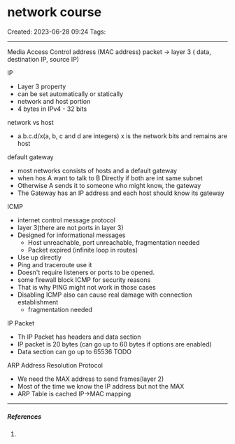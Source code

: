 # network course
Created: 2023-06-28 09:24
Tags: 
____

Media Access Control address (MAC address)
packet -> layer 3 ( data, destination IP, source IP)

IP
* Layer 3 property
* can be set automatically or statically
* network and host portion
* 4 bytes in IPv4 - 32 bits

network vs host
* a.b.c.d/x(a, b, c and d are integers) x is the network bits and remains are host

default gateway
* most networks consists of hosts and a default gateway
* when hos A want to talk to B Directly if both are int same subnet
* Otherwise A sends it to someone who might know, the gateway
* The Gateway has an IP address and each host should know its gateway

ICMP
* internet control message protocol
* layer 3(there are not ports in layer 3)
* Designed for informational messages
	* Host unreachable, port unreachable, fragmentation needed
	* Packet expired (infinite loop in routes)
* Use up directly
* Ping and traceroute use it
* Doesn't require listeners or ports to be opened.
* some firewall block ICMP for security reasons
* That is why PING might not work in those cases
* Disabling ICMP also can cause real damage with connection establishment
	* fragmentation needed

IP Packet
* Th IP Packet has headers and data section
* IP packet is 20 bytes (can go up to 60 bytes if options are enabled)
* Data section can go up to 65536
TODO

ARP
Address Resolution Protocol
* We need the MAX address to send frames(layer 2)
* Most of the time we know the IP address but not the MAX
* ARP Table is cached IP->MAC mapping

_____
##### References
1.

